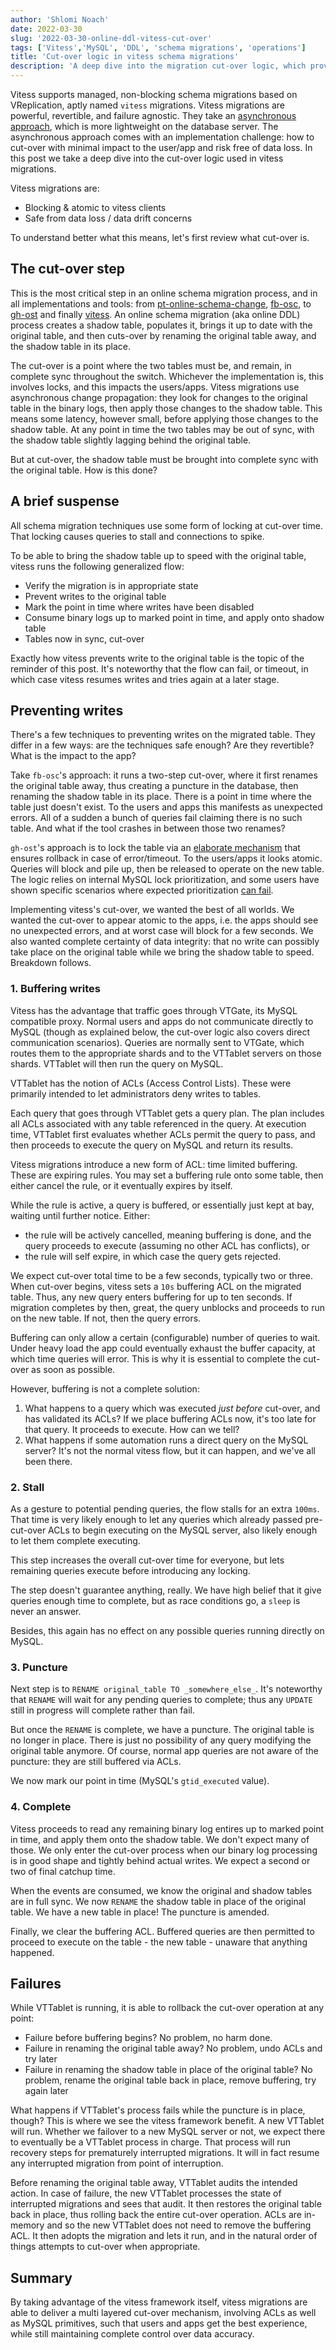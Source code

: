 ```yaml
---
author: 'Shlomi Noach'
date: 2022-03-30
slug: '2022-03-30-online-ddl-vitess-cut-over'
tags: ['Vitess','MySQL', 'DDL', 'schema migrations', 'operations']
title: 'Cut-over logic in vitess schema migrations'
description: 'A deep dive into the migration cut-over logic, which provides the best experience to the apps while maintaining complete data integrity'
---
```


Vitess supports managed, non-blocking schema migrations based on VReplication, aptly named `vitess` migrations. Vitess migrations are powerful, revertible, and failure agnostic. They take an [asynchronous approach](https://docs.planetscale.com/learn/online-schema-change-tools-comparison#synchronous-vs-asynchronous), which is more lightweight on the database server. The asynchronous approach comes with an implementation challenge: how to cut-over with minimal impact to the user/app and risk free of data loss. In this post we take a deep dive into the cut-over logic used in vitess migrations.

Vitess migrations are:

- Blocking & atomic to vitess clients
- Safe from data loss / data drift concerns

To understand better what this means, let's first review what cut-over is.

## The cut-over step

This is the most critical step in an online schema migration process, and in all implementations and tools: from [pt-online-schema-change](https://www.percona.com/doc/percona-toolkit/3.0/pt-online-schema-change.html), [fb-osc](http://bazaar.launchpad.net/~mysqlatfacebook/mysqlatfacebook/tools/annotate/head:/osc/OnlineSchemaChange.php), to [gh-ost](https://github.com/github/gh-ost) and finally [vitess](https://vitess.io/docs/user-guides/schema-changes/).
An online schema migration (aka online DDL) process creates a shadow table, populates it, brings it up to date with the original table, and then cuts-over by renaming the original table away, and the shadow table in its place.

The cut-over is a point where the two tables must be, and remain, in complete sync throughout the switch. Whichever the implementation is, this involves locks, and this impacts the users/apps.
Vitess migrations use asynchronous change propagation: they look for changes to the original table in the binary logs, then apply those changes to the shadow table. This means some latency, however small, before applying those changes to the shadow table. At any point in time the two tables may be out of sync, with the shadow table slightly lagging behind the original table.

But at cut-over, the shadow table must be brought into complete sync with the original table. How is this done?

## A brief suspense

All schema migration techniques use some form of locking at cut-over time. That locking causes queries to stall and connections to spike.

To be able to bring the shadow table up to speed with the original table, vitess runs the following generalized flow:

- Verify the migration is in appropriate state
- Prevent writes to the original table
- Mark the point in time where writes have been disabled
- Consume binary logs up to marked point in time, and apply onto shadow table
- Tables now in sync, cut-over

Exactly how vitess prevents write to the original table is the topic of the reminder of this post. It's noteworthy that the flow can fail, or timeout, in which case vitess resumes writes and tries again at a later stage.

## Preventing writes

There's a few techniques to preventing writes on the migrated table. They differ in a few ways: are the techniques safe enough? Are they revertible? What is the impact to the app?

Take `fb-osc`'s approach: it runs a two-step cut-over, where it first renames the original table away, thus creating a puncture in the database, then renaming the shadow table in its place. There is a point in time where the table just doesn't exist. To the users and apps this manifests as unexpected errors. All of a sudden a bunch of queries fail claiming there is no such table. And what if the tool crashes in between those two renames?

`gh-ost`'s approach is to lock the table via an [elaborate mechanism](https://github.com/github/gh-ost/issues/82) that ensures rollback in case of error/timeout. To the users/apps it looks atomic. Queries will block and pile up, then be released to operate on the new table. The logic relies on internal MySQL lock prioritization, and some users have shown specific scenarios where expected prioritization [can fail](https://github.com/github/gh-ost/issues/887).

Implementing vitess's cut-over, we wanted the best of all worlds. We wanted the cut-over to appear atomic to the apps, i.e. the apps should see no unexpected errors, and at worst case will block for a few seconds. We also wanted complete certainty of data integrity: that no write can possibly take place on the original table while we bring the shadow table to speed. Breakdown follows.

### 1. Buffering writes

Vitess has the advantage that traffic goes through VTGate, its MySQL compatible proxy. Normal users and apps do not communicate directly to MySQL (though as explained below, the cut-over logic also covers direct communication scenarios). Queries are normally sent to VTGate, which routes them to the appropriate shards and to the VTTablet servers on those shards. VTTablet will then run the query on MySQL.

VTTablet has the notion of ACLs (Access Control Lists). These were primarily intended to let administrators deny writes to tables.

Each query that goes through VTTablet gets a query plan. The plan includes all ACLs associated with any table referenced in the query. At execution time, VTTablet first evaluates whether ACLs permit the query to pass, and then proceeds to execute the query on MySQL and return its results.

Vitess migrations introduce a new form of ACL: time limited buffering. These are expiring rules. You may set a buffering rule onto some table, then either cancel the rule, or it eventually expires by itself.

While the rule is active, a query is buffered, or essentially just kept at bay, waiting until further notice. Either:

- the rule will be actively cancelled, meaning buffering is done, and the query proceeds to execute (assuming no other ACL has conflicts), or
- the rule will self expire, in which case the query gets rejected.

We expect cut-over total time to be a few seconds, typically two or three. When cut-over begins, vitess sets a `10s` buffering ACL on the migrated table. Thus, any new query enters buffering for up to ten seconds. If migration completes by then, great, the query unblocks and proceeds to run on the new table. If not, then the query errors.

Buffering can only allow a certain (configurable) number of queries to wait. Under heavy load the app could eventually exhaust the buffer capacity, at which time queries will error. This is why it is essential to complete the cut-over as soon as possible.

However, buffering is not a complete solution:

1. What happens to a query which was executed _just before_ cut-over, and has validated its ACLs? If we place buffering ACLs now, it's too late for that query. It proceeds to execute. How can we tell?
2. What happens if some automation runs a direct query on the MySQL server? It's not the normal vitess flow, but it can happen, and we've all been there.

### 2. Stall

As a gesture to potential pending queries, the flow stalls for an extra `100ms`. That time is very likely enough to let any queries which already passed pre-cut-over ACLs to begin executing on the MySQL server, also likely enough to let them complete executing.

This step increases the overall cut-over time for everyone, but lets remaining queries execute before introducing any locking.

The step doesn't guarantee anything, really. We have high belief that it give queries enough time to complete, but as race conditions go, a `sleep` is never an answer.

Besides, this again has no effect on any possible queries running directly on MySQL.

### 3. Puncture

Next step is to `RENAME original_table TO _somewhere_else_`. It's noteworthy that `RENAME` will wait for any pending queries to complete; thus any `UPDATE` still in progress will complete rather than fail.

But once the `RENAME` is complete, we have a puncture. The original table is no longer in place. There is just no possibility of any query modifying the original table anymore. Of course, normal app queries are not aware of the puncture: they are still buffered via ACLs.

We now mark our point in time (MySQL's `gtid_executed` value).

### 4. Complete

Vitess proceeds to read any remaining binary log entires up to marked point in time, and apply them onto the shadow table. We don't expect many of those. We only enter the cut-over process when our binary log processing is in good shape and tightly behind actual writes. We expect a second or two of final catchup time.

When the events are consumed, we know the original and shadow tables are in full sync. We now `RENAME` the shadow table in place of the original table. We have a new table in place! The puncture is amended.

Finally, we clear the buffering ACL. Buffered queries are then permitted to proceed to execute on the table - the new table - unaware that anything happened.

## Failures

While VTTablet is running, it is able to rollback the cut-over operation at any point:

- Failure before buffering begins? No problem, no harm done.
- Failure in renaming the original table away? No problem, undo ACLs and try later
- Failure in renaming the shadow table in place of the original table? No problem, rename the original table back in place, remove buffering, try again later

What happens if VTTablet's process fails while the puncture is in place, though? This is where we see the vitess framework benefit. A new VTTablet will run. Whether we failover to a new MySQL server or not, we expect there to eventually be a VTTablet process in charge. That process will run recovery steps for prematurely interrupted migrations. It will in fact resume any interrupted migration from point of interruption.

Before renaming the original table away, VTTablet audits the intended action. In case of failure, the new VTTablet processes the state of interrupted migrations and sees that audit. It then restores the original table back in place, thus rolling back the entire cut-over operation. ACLs are in-memory and so the new VTTablet does not need to remove the buffering ACL. It then adopts the migration and lets it run, and in the natural order of things attempts to cut-over when appropriate.

## Summary

By taking advantage of the vitess framework itself, vitess migrations are able to deliver a multi layered cut-over mechanism, involving ACLs as well as MySQL primitives, such that users and apps get the best experience, while still maintaining complete control over data accuracy.
